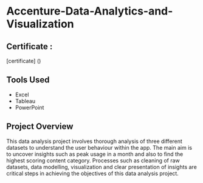 # Accenture-Data-Analytics-and-Visualization
## Certificate :
[certificate] ()

## Tools Used
- Excel
- Tableau
- PowerPoint

## Project Overview
This data analysis project involves thorough analysis of three different datasets to understand the user behaviour within the app. The main aim is to uncover insights such as peak usage in a month and also to find the highest scoring content category. Processes such as cleaning of raw datasets, data modelling, visualization and clear presentation of insights are critical steps in achieving the objectives of this data analysis project. 
